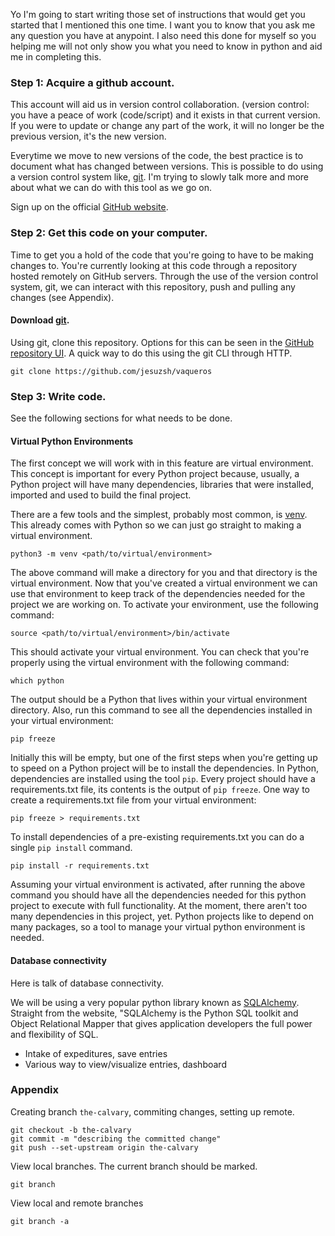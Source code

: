 Yo I'm going to start writing those set of instructions that would get you
started that I mentioned this one time. I want you to know that you ask me any
question you have at anypoint. I also need this done for myself so you helping
me will not only show you what you need to know in python and aid me in
completing this.

### Step 1: Acquire a github account. 
This account will aid us in version control collaboration. (version control:
you have a peace of work (code/script) and it exists in that current version.
If you were to update or change any part of the work, it will no longer be
the previous version, it's the new version. 

Everytime we move to new versions of the code, the best practice is to
document what has changed between versions. This is possible to do using a
version control system like, [git](https://git-scm.com/). I'm trying to slowly
talk more and more about what we can do with this tool as we go on.

Sign up on the official [GitHub website](https://github.com/).


### Step 2: Get this code on your computer.
Time to get you a hold of the code that you're going to have to be making
changes to. You're currently looking at this code through a repository hosted
remotely on GitHub servers. Through the use of the version control system, git,
we can interact with this repository, push and pulling any changes (see
Appendix). 

#### Download [git](https://git-scm.com/).

Using git, clone this repository. Options for this can be seen in the [GitHub
repository UI](https://github.com/jesuzsh/vaqueros). A quick way to do this
using the git CLI through HTTP.

    git clone https://github.com/jesuzsh/vaqueros


### Step 3: Write code.
See the following sections for what needs to be done. 

#### Virtual Python Environments
The first concept we will work with in this feature are virtual environment.
This concept is important for every Python project because, usually, a Python
project will have many dependencies, libraries that were installed,
imported and used to build the final project. 

There are a few tools and the simplest, probably most common, is
[venv](https://docs.python.org/3/library/venv.html). This already comes with
Python so we can just go straight to making a virtual environment.

    python3 -m venv <path/to/virtual/environment>

The above command will make a directory for you and that directory is the
virtual environment. Now that you've created a virtual environment we can use
that environment to keep track of the dependencies needed for the project we
are working on. To activate your environment, use the following command:

    source <path/to/virtual/environment>/bin/activate

This should activate your virtual environment. You can check that you're
properly using the virtual environment with the following command:

    which python

The output should be a Python that lives within your virtual environment
directory. Also, run this command to see all the dependencies installed in your
virtual environment:

    pip freeze

Initially this will be empty, but one of the first steps when you're getting up
to speed on a Python project will be to install the dependencies. In Python,
dependencies are installed using the tool `pip`. Every project should have a
requirements.txt file, its contents is the output of `pip freeze`. One way to
create a requirements.txt file from your virtual environment:

    pip freeze > requirements.txt

To install dependencies of a pre-existing requirements.txt you can do a single
`pip install` command. 

    pip install -r requirements.txt

Assuming your virtual environment is activated, after running the above
command you should have all the dependencies needed for this python project to
execute with full functionality. At the moment, there aren't too many
dependencies in this project, yet. Python projects like to depend on many
packages, so a tool to manage your virtual python environment is needed.

#### Database connectivity
Here is talk of database connectivity.

We will be using a very popular python library known as
[SQLAlchemy](https://www.sqlalchemy.org/). Straight from the website,
"SQLAlchemy is the Python SQL toolkit and Object Relational Mapper that gives
application developers the full power and flexibility of SQL.

* Intake of expeditures, save entries
* Various way to view/visualize entries, dashboard


### Appendix
Creating branch `the-calvary`, commiting changes, setting up remote. 

    git checkout -b the-calvary
    git commit -m "describing the committed change"
    git push --set-upstream origin the-calvary

View local branches. The current branch should be marked. 

    git branch

View local and remote branches

    git branch -a
